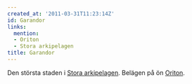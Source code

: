 ```yaml
---
created_at: '2011-03-31T11:23:14Z'
id: Garandor
links:
  mention:
  - Oriton
  - Stora arkipelagen
title: Garandor
---
```


Den största staden i [Stora arkipelagen]. Belägen på ön [Oriton].

  [Stora arkipelagen]: Stora_arkipelagen
  [Oriton]: Oriton

